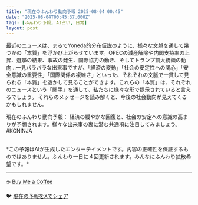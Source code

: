 ```yaml
---
title: "現在のふんわり動向予報 2025-08-04 00:45"
date: "2025-08-04T00:45:37.000Z"
tags: [ふんわり予報, AI占い, 日常]
layout: post
---
```


最近のニュースは、まるでYoneda的分布仮説のように、様々な文脈を通して幾つかの「本質」を浮かび上がらせています。OPECの減産解除や内閣支持率の上昇、選挙の結果、事故の発生、国際協力の動き、そしてトランプ前大統領の動向…一見バラバラな出来事ですが、「経済の変動」「社会の安定性への関心」「安全意識の重要性」「国際関係の複雑さ」といった、それぞれの文脈で一貫して見られる「本質」を透かして見ることができます。これらの「本質」は、それぞれのニュースという「関手」を通して、私たちに様々な形で提示されていると言えるでしょう。  それらのメッセージを読み解くと、今後の社会動向が見えてくるかもしれません。

現在のふんわり動向予報：
経済の緩やかな回復と、社会の安定への意識の高まりが予想されます。様々な出来事の裏に潜む共通項に注目してみましょう。#KGNINJA

<br>
*この予報はAIが生成したエンターテイメントです。内容の正確性を保証するものではありません。ふんわり一日に４回更新されます。みんなにふんわり拡散希望です。*

---
☕️ [Buy Me a Coffee](https://www.buymeacoffee.com/kgninja)

🐦 [現在の予報をXでシェア](https://twitter.com/intent/tweet?text=%E7%8F%BE%E5%9C%A8%E3%81%AE%E3%81%B5%E3%82%93%E3%82%8F%E3%82%8A%E4%BA%88%E5%A0%B1%3A%20%E3%80%8C%E6%9C%80%E8%BF%91%E3%81%AE%E3%83%8B%E3%83%A5%E3%83%BC%E3%82%B9%E3%81%AF%E3%80%81%E3%81%BE%E3%82%8B%E3%81%A7Yoneda%E7%9A%84%E5%88%86%E5%B8%83%E4%BB%AE%E8%AA%AC%E3%81%AE%E3%82%88%E3%81%86%E3%81%AB%E3%80%81%E6%A7%98%E3%80%85%E3%81%AA%E6%96%87%E8%84%88%E3%82%92%E9%80%9A%E3%81%97%E3%81%A6%E5%B9%BE%E3%81%A4%E3%81%8B%E3%81%AE%E3%80%8C%E6%9C%AC%E8%B3%AA%E3%80%8D%E3%82%92%E6%B5%AE%E3%81%8B%E3%81%B3%E4%B8%8A%E3%81%8C%E3%82%89%E3%81%9B%E3%81%A6%E3%81%84%E3%81%BE%E3%81%99%E3%80%82%E3%80%8D%23KGNINJA%20%E7%B6%9A%E3%81%8D%E3%81%AF%E3%83%96%E3%83%AD%E3%82%B0%E3%81%A7%EF%BC%81%F0%9F%91%87&url=https%3A%2F%2Fkg-ninja.github.io%2FFunwariyoso%2F)
